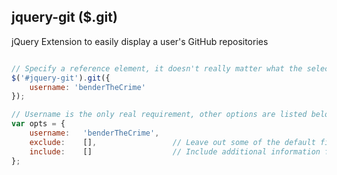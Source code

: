 ## jquery-git ($.git)
jQuery Extension to easily display a user's GitHub repositories
```javascript

// Specify a reference element, it doesn't really matter what the selector is
$('#jquery-git').git({
    username: 'benderTheCrime'
});

// Username is the only real requirement, other options are listed below:
var opts = {
    username:   'benderTheCrime',
    exclude:    [],                 // Leave out some of the default fields: name, updatedAt, description
    include:    []                  // Include additional information from the GitHub repositories endpoint
};
